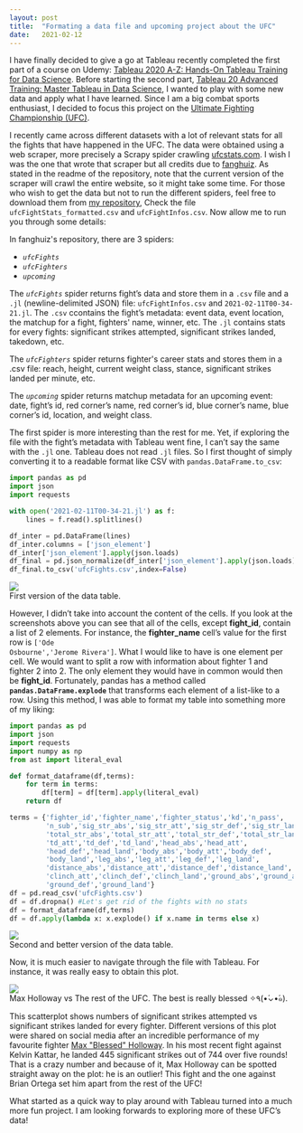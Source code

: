 ```yaml
---
layout: post
title:  "Formating a data file and upcoming project about the UFC"
date:   2021-02-12
---
```


I have finally decided to give a go at Tableau recently completed the first part of a course on Udemy: [Tableau 2020 A-Z: Hands-On Tableau Training for Data Science](https://www.udemy.com/course/tableau10/). Before starting the second part, [Tableau 20 Advanced Training: Master Tableau in Data Science](https://www.udemy.com/course/tableau10-advanced/), I wanted to play with some new data and apply what I have learned. Since I am a big combat sports enthusiast, I decided to focus this project on the [Ultimate Fighting Championship (UFC)](https://www.ufc.com/).

I recently came across different datasets with a lot of relevant stats for all the fights that have happened in the UFC. The data were obtained using a web scraper, more precisely a Scrapy spider crawling [ufcstats.com](http://ufcstats.com/statistics/events/completed). I wish I was the one that wrote that scraper but all credits due to [fanghuiz](https://github.com/fanghuiz/ufc-stats-crawler). As stated in the readme of the repository, note that the current version of the scraper will crawl the entire website, so it might take some time. For those who wish to get the data but not to run the different spiders, feel free to download them from [my repository](https://github.com/pfr974/ufc_project), Check the file <code>ufcFightStats_formatted.csv</code> and <code>ufcFightInfos.csv</code>. Now allow me to run you through some details:

In fanghuiz's repository, there are 3 spiders:
- <code><i>ufcFights</i></code>
- <code><i>ufcFighters</i></code>
- <code><i>upcoming</i></code>

The <code><i>ufcFights</i></code> spider returns fight’s data and store them in a <code>.csv</code> file and a <code>.jl</code> (newline-delimited JSON) file: <code>ufcFightInfos.csv</code> and <code>2021-02-11T00-34-21.jl</code>. The <code>.csv</code> ccontains the fight’s metadata: event data, event location, the matchup for a fight,  fighters' name, winner, etc. The <code>.jl</code> contains stats for every fights: significant strikes attempted, significant strikes landed, takedown, etc.

The <code><i>ufcFighters</i></code> spider returns fighter's career stats and stores them in a .csv file: reach, height, current weight class, stance, significant strikes landed per minute, etc.

The <code><i>upcoming</i></code> spider returns matchup metadata for an upcoming event: date, fight’s id, red corner’s name, red corner’s id, blue corner’s name, blue corner’s id, location, and weight class.

The first spider is more interesting than the rest for me. Yet, if exploring the file with the fight’s metadata with Tableau went fine, I can’t say the same with the <code>.jl</code> one. Tableau does not read <code>.jl</code> files. So I first thought of simply converting it to a readable format like CSV with <code>pandas.DataFrame.to_csv</code>:

```python
import pandas as pd
import json
import requests

with open('2021-02-11T00-34-21.jl') as f:
    lines = f.read().splitlines()

df_inter = pd.DataFrame(lines)
df_inter.columns = ['json_element']
df_inter['json_element'].apply(json.loads)
df_final = pd.json_normalize(df_inter['json_element'].apply(json.loads))
df_final.to_csv('ufcFights.csv',index=False)
```
<div class="row mt-3">
    <div class="col-sm mt-3 mt-md-0">
        <img class="img-fluid rounded z-depth-1" src="{{ site.baseurl }}/assets/img/bad_table.png">
    </div>
</div>
<div class="caption">
    First version of the data table.
</div>

However, I didn’t take into account the content of the cells. If you look at the screenshots above you can see that all of the cells, except <b>fight_id</b>, contain a list of 2 elements. For instance, the <b>fighter_name</b> cell’s value for the first row is <code>['Ode Osbourne','Jerome Rivera']</code>. What I would like to have is one element per cell. We would want to split a row with information about fighter 1 and fighter 2 into 2. The only element they would have in common would then be <b>fight_id</b>. Fortunately, pandas has a method called <code><b>pandas.DataFrame.explode</b></code> that transforms each element of a list-like to a row. Using this method, I was able to format my table into something more of my liking:

```python         
import pandas as pd
import json
import requests
import numpy as np
from ast import literal_eval

def format_dataframe(df,terms):
    for term in terms:
        df[term] = df[term].apply(literal_eval)
    return df

terms = {'fighter_id','fighter_name','fighter_status','kd','n_pass',
         'n_sub','sig_str_abs','sig_str_att','sig_str_def','sig_str_land',
         'total_str_abs','total_str_att','total_str_def','total_str_land','td_abs',
         'td_att','td_def','td_land','head_abs','head_att',
         'head_def','head_land','body_abs','body_att','body_def',
         'body_land','leg_abs','leg_att','leg_def','leg_land',
         'distance_abs','distance_att','distance_def','distance_land','clinch_abs',
         'clinch_att','clinch_def','clinch_land','ground_abs','ground_att',
         'ground_def','ground_land'}
df = pd.read_csv('ufcFights.csv')
df = df.dropna() #Let's get rid of the fights with no stats
df = format_dataframe(df,terms)
df = df.apply(lambda x: x.explode() if x.name in terms else x)
```

<div class="row mt-3">
    <div class="col-sm mt-3 mt-md-0">
        <img class="img-fluid rounded z-depth-1" src="{{ site.baseurl }}/assets/img/good_table.png">
    </div>
</div>
<div class="caption">
    Second and better version of the data table.
</div>

Now, it is much easier to navigate through the file with Tableau. For instance, it was really easy to obtain this plot.

<div class="row mt-3">
    <div class="col-sm mt-3 mt-md-0">
        <img class="img-fluid rounded z-depth-1" src="{{ site.baseurl }}/assets/img/maxblog3.png">
    </div>
</div>
<div class="caption">
    Max Holloway vs The rest of the UFC. The best is really blessed ✧٩(•́⌄•́๑).
</div>

This scatterplot shows numbers of significant strikes attempted vs significant strikes landed for every fighter. Different versions of this plot were shared on social media after an incredible performance of my favourite fighter [Max "Blessed" Holloway](https://www.ufc.com/athlete/max-holloway). In his most recent fight against Kelvin Kattar, he landed 445 significant strikes out of 744 over five rounds! That is a crazy number and because of it, Max Holloway can be spotted straight away on the plot: he is an outlier! This fight and the one against Brian Ortega set him apart from the rest of the UFC!

What started as a quick way to play around with Tableau turned into a much more fun project. I am looking forwards to exploring more of these UFC’s data!